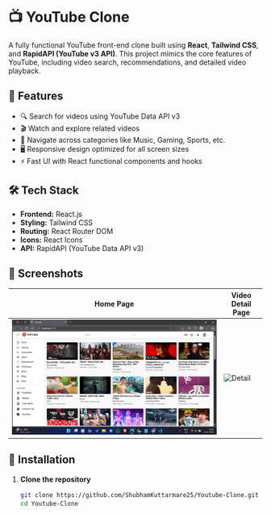 # 📺 YouTube Clone

A fully functional YouTube front-end clone built using **React**, **Tailwind CSS**, and **RapidAPI (YouTube v3 API)**. This project mimics the core features of YouTube, including video search, recommendations, and detailed video playback.

## 🚀 Features

- 🔍 Search for videos using YouTube Data API v3
- 🎬 Watch and explore related videos
- 🧭 Navigate across categories like Music, Gaming, Sports, etc.
- 🖥️ Responsive design optimized for all screen sizes
- ⚡ Fast UI with React functional components and hooks

## 🛠️ Tech Stack

- **Frontend:** React.js
- **Styling:** Tailwind CSS
- **Routing:** React Router DOM
- **Icons:** React Icons
- **API:** RapidAPI (YouTube Data API v3)

## 📸 Screenshots

| Home Page | Video Detail Page |
|-----------|-------------------|
| ![Home](screenshots/home.png) | ![Detail](screenshots/detail.png) |


## 🔧 Installation

1. **Clone the repository**
   ```bash
   git clone https://github.com/ShubhamKuttarmare25/Youtube-Clone.git
   cd Youtube-Clone
